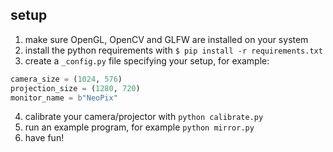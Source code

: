 ## setup

1. make sure OpenGL, OpenCV and GLFW are installed on your system
2. install the python requirements with `$ pip install -r requirements.txt`
3. create a `_config.py` file specifying your setup, for example:

```python
camera_size = (1024, 576)
projection_size = (1280, 720)
monitor_name = b"NeoPix"
```

4. calibrate your camera/projector with `python calibrate.py`
5. run an example program, for example `python mirror.py`
6. have fun!
